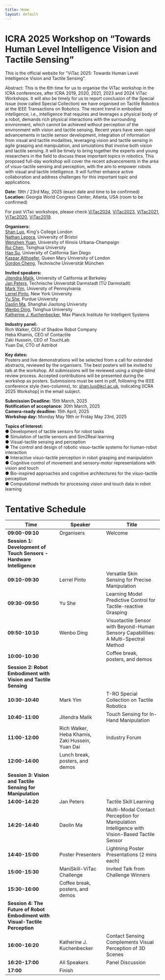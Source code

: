 ```yaml
---
title: Home
layout: default
---
```


# ICRA 2025 Workshop on “Towards Human Level Intelligence Vision and Tactile Sensing”

This is the official website for "ViTac 2025: Towards Human Level Intelligence Vision and Tactile Sensing".

Abstract: This is the 6th time for us to organise the ViTac workshop in the ICRA conferences, after ICRA 2019, 2020, 2021, 2023 and 2024 ViTac Workshops. It will also be timely for us to report conclusion of the Special Issue (now called Special Collection) we have organised on Tactile Robotics at the IEEE Transactions on Robotics. The recent trend in embodied intelligence, i.e., intelligence that requires and leverages a physical body of a robot, demands rich physical interactions with the surrounding environment, which cannot be achieved without perception of the environment with vision and tactile sensing. Recent years have seen rapid advancements in tactile sensor development, integration of information from visual and tactile modalities, leveraging vision and tactile sensing in agile grasping and manipulation, and simulations that involve both vision and tactile sensing. It will be timely to bring together the experts and young researchers in the field to discuss these important topics in robotics. This proposed full-day workshop will cover the recent advancements in the area of visuo-tactile sensing and perception, with the aim to empower robots with visual and tactile intelligence. It will further enhance active collaboration and address challenges for this important topic and applications.

**Date:** 19th / 23rd May, 2025 (exact date and time to be confirmed) <br>
**Location:** Georgia World Congress Center, Atlanta, USA (room to be confirmed) <br>

For past ViTac workshops, please check [ViTac2024](https://shanluo.github.io/ViTacWorkshops/vitac2024), [ViTac2023](https://shanluo.github.io/ViTacWorkshops/vitac2023), [ViTac2021](https://shanluo.github.io/ViTacWorkshops/vitac2021), [ViTac2020](https://shanluo.github.io/ViTacWorkshops/vitac2020), [ViTac2019](https://shanluo.github.io/ViTacWorkshops/vitac2019).

**Organisers:** <br>
[Shan Luo](https://shanluo.github.io/), King's College London <br>
[Nathan Lepora](www.lepora.com), University of Bristol <br>
[Wenzhen Yuan](https://cs.illinois.edu/about/people/adjunct-faculty/yuanwz), University of Illinois Urbana-Champaign <br>
[Rui Chen](https://callmeray.github.io/homepage/Home.html), Tsinghua University <br>
[Hao Su](https://cseweb.ucsd.edu/~haosu/ ), University of California San Diego <br>
[Kaspar Althoefer](http://www.eecs.qmul.ac.uk/profiles/althoeferkaspar.html), Queen Mary University of London <br>
[Gordon Cheng](https://www.professoren.tum.de/en/cheng-gordon), Technische Universität München <br>

**Invited speakers:** <br>
[Jitendra Malik](https://people.eecs.berkeley.edu/~malik/), University of California at Berkeley <br>
[Jan Peters](https://www.ias.informatik.tu-darmstadt.de/Member/JanPeters), Technische Universität Darmstadt (TU Darmstadt) <br>
[Mark Yim](https://www.grasp.upenn.edu/people/mark-yim/), University of Pennsylvania <br>
[Lerrel Pinto](https://www.lerrelpinto.com/), New York University <br>
[Yu She](https://www.cerias.purdue.edu/site/people/faculty/view/3343), Purdue University <br>
[Daolin Ma](https://mpi.sjtu.edu.cn/people.html), Shanghai Jiaotong University <br>
[Wenbo Ding](https://ssr-group.net/), Tsinghua University <br>
[Katherine J. Kuchenbecker](https://hi.is.mpg.de/), Max Planck Institute for Intelligent Systems <br>

**Industry panel:** <br>
Rich Walker, CEO of Shadow Robot Company <br>
Heba Khamis, CEO of Contactile <br>
Zaki Hussein, CEO of TouchLab <br>
Yuan Dai, CTO of Astribot <br>

**Key dates:** <br>
Posters and live demonstrations will be selected from a call for extended abstracts, reviewed by the organisers. The best posters will be invited to talk at the workshop. All submissions will be reviewed using a single-blind review process. Accepted contributions will be presented during the workshop as posters. Submissions must be sent in pdf, following the IEEE conference style (two-columns), to: shan.luo@kcl.ac.uk, indicating [ICRA 2025 Workshop] in the email subject. <br>

**Submission Deadline:** 15th March, 2025 <br>
**Notification of acceptance:** 30th March, 2025 <br>
**Camera-ready deadline:** 15th April, 2025 <br>
**Workshop day:** Monday May 19th or Friday May 23rd, 2025 <br>

**Topics of Interest:** <br>
●  	Development of tactile sensors for robot tasks <br>
●  	Simulation of tactile sensors and Sim2Real learning <br>
●  	Visual-tactile sensing and perception <br>
●  	The control and design of robotic visuo-tactile systems for human-robot interaction <br>
●  	Interactive visuo-tactile perception in robot grasping and manipulation <br>
●  	Cognitive control of movement and sensory-motor representations with vision and touch <br>
●  	Bio-inspired approaches and cognitive architectures for the visuo-tactile perception <br>
●   Computational methods for processing vision and touch data in robot learning <br>

# Tentative Schedule

| Time          | Speaker                                         | Title  |
|--------------|-----------------------------------------------|-------------------------------------------------------------|
| **09:00-09:10** | Organisers                                      | Welcome  |
| **Session 1: Development of Touch Sensors - Hardware Intelligence** | |  |   
| **09:10-09:30** | Lerrel Pinto                                    | Versatile Skin Sensing for Precise Manipulation  |
| **09:30-09:50** | Yu She                                         | Learning Model Predictive Control for Tactile-reactive Grasping  |
| **09:50-10:10** | Wenbo Ding                                     | Visuotactile Sensor with Beyond-Human Sensory Capabilities: A Multi-Spectral Method  |
| **10:00-10:30** | | Coffee break, posters, and demos  | | |
| **Session 2: Robot Embodiment with Vision and Tactile Sensing** |  
| **10:30-10:40** | Mark Yim                                      | T-RO Special Collection on Tactile Robotics  |
| **10:40-11:00** | Jitendra Malik                                | Touch Sensing for In-Hand Manipulation  |
| **11:00-12:00** | Rich Walker, Heba Khamis, Zaki Hussein, Yuan Dai | Industry Forum  |
| **12:00-14:00** | Lunch break, posters, and demos  | |  |  
| **Session 3: Vision and Tactile Sensing for Manipulation** |  |  |  
| **14:00-14:20** | Jan Peters                                   | Tactile Skill Learning  |
| **14:20-14:40** | Daolin Ma                                    | Multi-Modal Contact Perception for Manipulation Intelligence with Vision-Based Tactile Sensor  |
| **14:40-15:00** | Poster Presenters                            | Lightning Poster Presentations (2 mins each)  |
| **15:00-15:30** | ManiSkill-ViTac Challenge                    | Invited Talk from Challenge Winners  |
| **15:30-16:00** | Coffee break, posters, and demos  |  |  |  
| **Session 4: The Future of Robot Embodiment with Visual-Tactile Perception** |  
| **16:00-16:20** | Katherine J. Kuchenbecker                    | Contact Sensing Complements Visual Perception of 3D Scenes  |
| **16:20-17:00** | All Speakers                                 | Panel Discussion  |
| **17:00**      | Finish  | |  |  



<!-- 
{% include toc.html %}

------

{% include template/credits.html %} -->
